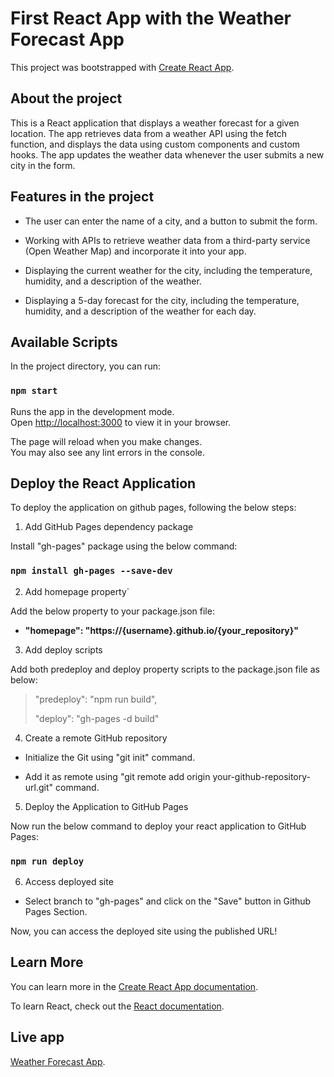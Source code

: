 # First React App with the Weather Forecast App

This project was bootstrapped with [Create React App](https://github.com/facebook/create-react-app).

## About the project

This is a React application that displays a weather forecast for a given location. The app retrieves data from a weather API using the fetch function, and displays the data using custom components and custom hooks. The app updates the weather data whenever the user submits a new city in the form.

## Features in the project

- The user can enter the name of a city, and a button to submit the form.

- Working with APIs to retrieve weather data from a third-party service (Open Weather Map) and incorporate it into your app.

- Displaying the current weather for the city, including the temperature, humidity, and a description of the weather.

- Displaying a 5-day forecast for the city, including the temperature, humidity, and a description of the weather for each day.

## Available Scripts

In the project directory, you can run:

### `npm start`

Runs the app in the development mode.\
Open [http://localhost:3000](http://localhost:3000) to view it in your browser.

The page will reload when you make changes.\
You may also see any lint errors in the console.

## Deploy the React Application

To deploy the application on github pages, following the below steps:

1. Add GitHub Pages dependency package

Install "gh-pages" package using the below command:

### `npm install gh-pages --save-dev`

2. Add homepage property`

Add the below property to your package.json file:

- **"homepage": "https://{username}.github.io/{your_repository}"**

3. Add deploy scripts 

Add both predeploy and deploy property scripts to the package.json file as below:

> "predeploy": "npm run build",
>
> "deploy": "gh-pages -d build"

4. Create a remote GitHub repository

- Initialize the Git using "git init" command.

- Add it as remote using "git remote add origin your-github-repository-url.git" command.

5. Deploy the Application to GitHub Pages

Now run the below command to deploy your react application to GitHub Pages:

### `npm run deploy`

6. Access deployed site

- Select branch to "gh-pages" and click on the "Save" button in Github Pages Section.

Now, you can access the deployed site using the published URL!

## Learn More

You can learn more in the [Create React App documentation](https://facebook.github.io/create-react-app/docs/getting-started).

To learn React, check out the [React documentation](https://reactjs.org/).

## Live app

[Weather Forecast App](https://doananhtingithub40102.github.io/first-react-app/).
